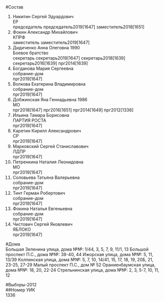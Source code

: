 #Состав  
1. Никитин Сергей Эдуардович  
    ЕР  
    председатель председатель2019[1647] заместитель2018[1651]  
2. Фокин Александр Михайлович  
    КПРФ  
    заместитель заместитель2019[1647]  
3. Дидиченко Анна Олеговна 1990  
    Боевое братство  
    секретарь секретарь2019[1647] секретарь2018[1639] секретарь2016[1639] прг2014[1639]  
4. Богданова Мария Сергеевна  
    собрание-дом  
    прг2019[1647]  
5. Волкова Екатерина Владимировна  
    собрание-дом  
    прг2019[1647]  
6. Добжинская Яна Геннадьевна 1986  
    МО  
    прг2018[1647] прг2016[1651] прг2014[1649] прг2012[1336]  
7. Ильина Тамара Борисовна  
    ПАРТИЯ РОСТА  
    прг2019[1647]  
8. Каретин Кирилл Александрович  
    СР  
    прг2019[1647]  
9. Марковский Сергей Станиславович  
    ЛДПР  
    прг2019[1647]  
10. Петренкина Наталия Леонидовна  
    МО  
    прг2019[1647]  
11. Соловьева Татьяна Валерьевна  
    собрание-дом  
    прг2019[1647]  
12. Тинт Герман Робертович  
    собрание-дом  
    прг2019[1647]  
13. Фокина Наталья Евгеньевна  
    собрание-дом  
    прг2019[1647]  
14. Чистович Сергей Яковлевич  
    ЯБЛОКО  
    прг2019[1647]  

#Дома  
Большая Зеленина улица, дома №№: 1/44, 3, 5, 7, 9, 11/1, 13 Большой проспект П.С., дома №№: 38-40, 44 Ижорская улица, дома №№: 5, 11, 13/39 Колпинская улица, дома №№: 5, 7, 10, 14/41, 15, 17, 18, 19, 20Б, 21, 23-25, 27-29  Малый проспект П.С., дом № 52 Ораниенбаумская улица, дома №№: 18, 20, 22-24 Стрельнинская улица, дома №№: 2, 3, 5-7, 10, 11, 12  
  
#Выборы-2012  
##Номер УИК  
1336  
